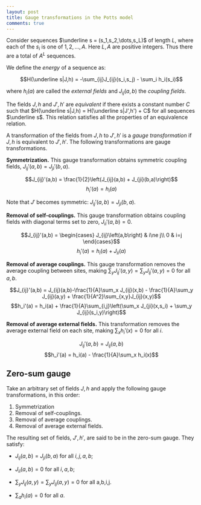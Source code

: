 ```yaml
---
layout: post
title: Gauge transformations in the Potts model
comments: true
---
```


Consider sequences $\underline s = (s_1,s_2,\dots,s_L)$ of length $L$, where each of the $s_i$ is one of $1, 2, \dots, A$. Here $L,A$ are positive integers. Thus there are a total of $A^L$ sequences.

We define the *energy* of a sequence as:

$$H(\underline s|J,h) = -\sum_{ij}J_{ij}(s_i,s_j) - \sum_i h_i(s_i)$$

where $h_i(a)$ are called the *external fields* and $J_{ij}(a,b)$ the *coupling fields*.

The fields $J,h$ and $J',h'$ are *equivalent* if there exists a constant number $C$ such that $H(\underline s|J,h) = H(\underline s|J',h') + C$ for all sequences $\underline s$. This relation satisfies all the properties of an equivalence relation.

A transformation of the fields from $J,h$ to $J',h'$ is a *gauge transformation* if $J,h$ is equivalent to $J',h'$. The following transformations are gauge transformations.

**Symmetrization.** This gauge transformation obtains symmetric coupling fields, $J_{ij}'(a,b) = J_{ji}'(b,a)$.

$$J_{ij}'(a,b) = \frac{1}{2}\left(J_{ij}(a,b) + J_{ji}(b,a)\right)$$
$$h_i'(a) = h_i(a)$$

Note that $J'$ becomes symmetric: $J_{ij}'(a,b) = J_{ji}(b,a)$.

**Removal of self-couplings.** This gauge transformation obtains coupling fields with diagonal terms set to zero, $J_{ii}'(a,b) = 0$.

$$J_{ij}'(a,b) = \begin{cases}
    J_{ij}\left(a,b\right) & i\ne j\\
    0 & i=j
\end{cases}$$
$$h_i'(a) = h_i(a) + J_{ii}(a)$$

**Removal of average couplings.** This gauge transformation removes the average coupling between sites, making $\sum_y J_{ij}'(a,y)=\sum_y J_{ij}'(a,y)=0$ for all $a,b$.

$$J_{ij}'(a,b) = J_{ij}(a,b)-\frac{1}{A}\sum_x J_{ij}(x,b) - \frac{1}{A}\sum_y J_{ij}(a,y) + \frac{1}{A^2}\sum_{x,y}J_{ij}(x,y)$$
$$h_i'(a) = h_i(a) + \frac{1}{A}\sum_{i,j}\left(\sum_x J_{ji}(x,s_i) + \sum_y J_{ij}(s_i,y)\right)$$

**Removal of average external fields.** This transformation removes the average external field on each site, making $\sum_x h_i'(x) = 0$ for all $i$.

$$J_{ij}'(a,b) = J_{ij}(a,b)$$
$$h_i'(a) = h_i(a) - \frac{1}{A}\sum_x h_i(x)$$

## Zero-sum gauge

Take an arbitrary set of fields $J,h$ and apply the following gauge transformations, in this order:

1. Symmetrization
2. Removal of self-couplings.
3. Removal of average couplings.
4. Removal of average external fields.

The resulting set of fields, $J',h'$, are said to be in the zero-sum gauge. They satisfy:

- $J_{ij}(a,b) = J_{ji}(b,a)$ for all $i,j,a,b$;

- $J_{ii}(a,b)=0$ for all $i,a,b$;

- $\sum_y J_{ij}(a,y) = \sum_y J_{ij}(a,y)=0$ for all a,b,i,j.

- $\sum_a h_i(a)=0$ for all $a$.

